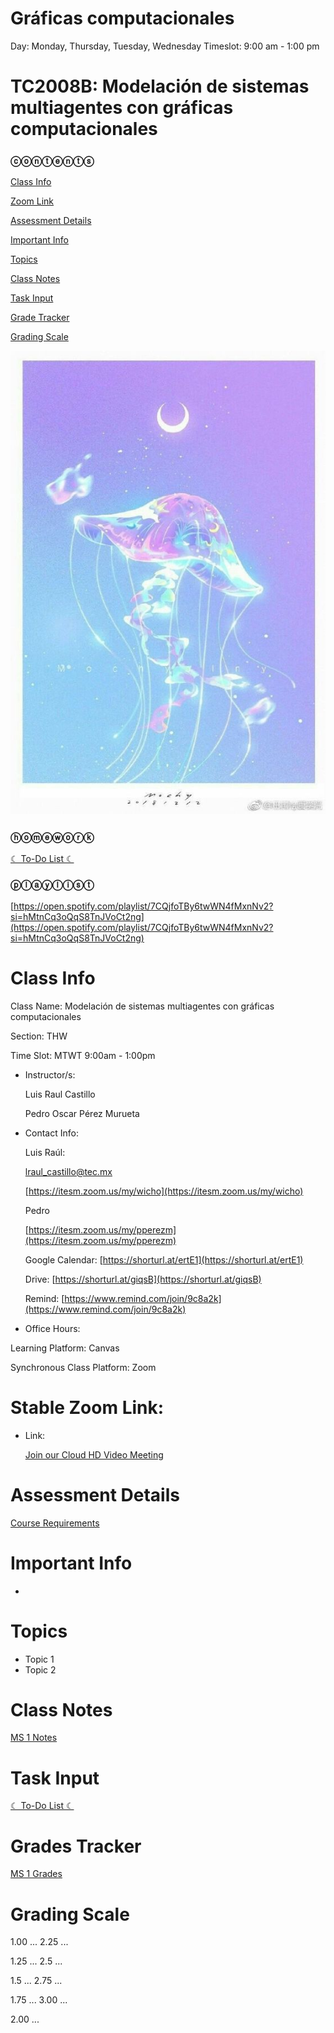 # Gráficas computacionales

Day: Monday, Thursday, Tuesday, Wednesday
Timeslot: 9:00 am - 1:00 pm

# TC2008B: Modelación de sistemas multiagentes con gráficas computacionales

### ⓒⓞⓝⓣⓔⓝⓣⓢ

[Class Info](Gra%CC%81ficas%20computacionales%209a90259029f243c196b7023bde6959c4.md)  

[Zoom Link](Gra%CC%81ficas%20computacionales%209a90259029f243c196b7023bde6959c4.md)

[Assessment Details](Gra%CC%81ficas%20computacionales%209a90259029f243c196b7023bde6959c4.md)

[Important Info](Gra%CC%81ficas%20computacionales%209a90259029f243c196b7023bde6959c4.md)

[Topics](Gra%CC%81ficas%20computacionales%209a90259029f243c196b7023bde6959c4.md)

[Class Notes](Gra%CC%81ficas%20computacionales%209a90259029f243c196b7023bde6959c4.md)

[Task Input](Gra%CC%81ficas%20computacionales%209a90259029f243c196b7023bde6959c4.md)

[Grade Tracker](Gra%CC%81ficas%20computacionales%209a90259029f243c196b7023bde6959c4.md)

[Grading Scale](Gra%CC%81ficas%20computacionales%209a90259029f243c196b7023bde6959c4.md)

![Gra%CC%81ficas%20computacionales%209a90259029f243c196b7023bde6959c4/7ca63206c698b2fb01b9eb8b64bcaf5f.jpg](Gra%CC%81ficas%20computacionales%209a90259029f243c196b7023bde6959c4/7ca63206c698b2fb01b9eb8b64bcaf5f.jpg)

### **ⓗⓞⓜⓔⓦⓞⓡⓚ**

[ ☾ To-Do List ☾](Gra%CC%81ficas%20computacionales%209a90259029f243c196b7023bde6959c4/%E2%98%BE%20To-Do%20List%20%E2%98%BE%20b581ebf623fe47babd60d45e8ce16d11.csv)

### **ⓟⓛⓐⓨⓛⓘⓢⓣ**

[https://open.spotify.com/playlist/7CQjfoTBy6twWN4fMxnNv2?si=hMtnCq3oQqS8TnJVoCt2ng](https://open.spotify.com/playlist/7CQjfoTBy6twWN4fMxnNv2?si=hMtnCq3oQqS8TnJVoCt2ng)

# Class Info

Class Name: Modelación de sistemas multiagentes con gráficas computacionales

Section: THW

Time Slot: MTWT 9:00am - 1:00pm 

- Instructor/s:
    
    Luis Raul Castillo
    
    Pedro Oscar Pérez Murueta
    
- Contact Info:
    
    Luis Raúl:
    
    [lraul_castillo@tec.mx](mailto:lraul_castillo@tec.mx)
    
    [https://itesm.zoom.us/my/wicho](https://itesm.zoom.us/my/wicho)
    
    Pedro
    
    [https://itesm.zoom.us/my/pperezm](https://itesm.zoom.us/my/pperezm)
    
    Google Calendar: [https://shorturl.at/ertE1](https://shorturl.at/ertE1)
    
    Drive: [https://shorturl.at/giqsB](https://shorturl.at/giqsB)
    
    Remind: [https://www.remind.com/join/9c8a2k](https://www.remind.com/join/9c8a2k)
    
- Office Hours:

Learning Platform: Canvas

Synchronous Class Platform: Zoom

# Stable Zoom Link:

- Link:
    
    [Join our Cloud HD Video Meeting](https://itesm.zoom.us/j/85901332767)
    

# Assessment Details

[Course Requirements](Gra%CC%81ficas%20computacionales%209a90259029f243c196b7023bde6959c4/Course%20Requirements%20fda31cbfe9924066ab155cfb2167c854.csv)

# Important Info

- 

# Topics

- Topic 1
- Topic 2

# Class Notes

[MS 1 Notes](Gra%CC%81ficas%20computacionales%209a90259029f243c196b7023bde6959c4/MS%201%20Notes%207a67875515b949b7ad2d4584a48f04c0.csv)

# Task Input

[ ☾ To-Do List ☾](Gra%CC%81ficas%20computacionales%209a90259029f243c196b7023bde6959c4/%E2%98%BE%20To-Do%20List%20%E2%98%BE%20e91d2a23ef4641d0b61c97c48b887976.csv)

# Grades Tracker

[MS 1 Grades](Gra%CC%81ficas%20computacionales%209a90259029f243c196b7023bde6959c4/MS%201%20Grades%20d047d77682194126b92715bca1032597.csv)

# Grading Scale

1.00         ...                                                       2.25       ...

1.25         ...                                                       2.5          ...

1.5            ...                                                       2.75       ...

1.75        ...                                                        3.00       ...

2.00        ...
